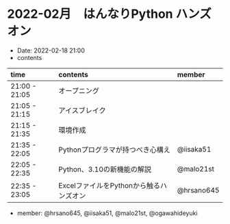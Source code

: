 # 2022-02月　はんなりPython ハンズオン

- Date: 2022-02-18 21:00
- contents

| time | contents| member |
|:--|:--|:--|
| 21:00 - 21:05 | オープニング ||
| 21:05 - 21:15 | アイスブレイク ||
| 21:15 - 21:35 | 環境作成 | |
| 21:35 - 22:05 | Pythonプログラマが持つべき心構え | @iisaka51 |
| 22:05 - 22:35 | Python、3.10の新機能の解説 | @malo21st |
| 22:35 - 23:05 | ExcelファイルをPythonから触るハンズオン | @hrsano645 |


- member: @hrsano645, @iisaka51, @malo21st, @ogawahideyuki